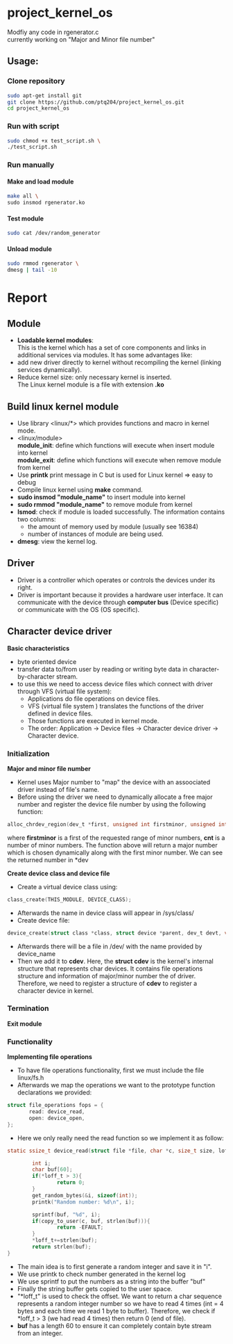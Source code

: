 # project_kernel_os
Modfiy any code in rgenerator.c  
currently working on "Major and Minor file number"  

## Usage:

### Clone repository
```sh
sudo apt-get install git
git clone https://github.com/ptq204/project_kernel_os.git
cd project_kernel_os
```

### Run with script
```sh
sudo chmod +x test_script.sh \
./test_script.sh
```

### Run manually

#### Make and load module
```sh
make all \
sudo insmod rgenerator.ko
```
#### Test module
```sh
sudo cat /dev/random_generator
```

#### Unload module
```sh 
sudo rmmod rgenerator \
dmesg | tail -10
```
  
# Report

## Module
- **Loadable kernel modules**:  
This is the kernel which has a set of core components and links in additional services via modules. It has some advantages like:
- add new driver directly to kernel without recompiling the kernel (linking services dynamically).  
- Reduce kernel size: only necessary kernel is inserted.  
The Linux kernel module is a file with extension **.ko**

## Build linux kernel module
- Use library <linux/*> which provides functions and macro in kernel mode.
- <linux/module>  
  **module_init**: define which functions will execute when insert module into kernel  
  **module_exit**: define which functions will execute when remove module from kernel
- Use **printk** print message in C but is used for Linux kernel => easy to debug
- Compile linux kernel using **make** command.
- **sudo insmod "module_name"** to insert module into kernel
- **sudo rmmod "module_name"** to remove module from kernel
- **lsmod**: check if module is loaded successfully. The information contains two columns:  
  - the amount of memory used by module (usually see 16384)
  - number of instances of module are being used.  
- **dmesg**: view the kernel log.
## Driver
- Driver is a controller which operates or controls the devices under its right.
- Driver is important because it provides a hardware user interface. It can communicate with the device through **computer bus** (Device specific) or communicate with the OS (OS specific).
## Character device driver
**Basic characteristics**
- byte oriented device
- transfer data to/from user by reading or writing byte data in character-by-character stream.
- to use this we need to access device files which connect with driver through VFS (virtual file system):
  - Applications do file operations on device files.
  - VFS (virtual file system ) translates the functions of the driver defined in device files.
  - Those functions are executed in kernel mode.
  - The order: Application -> Device files -> Character device driver -> Character device.  

### Initialization
**Major and minor file number**
- Kernel uses Major number to "map" the device with an assoociated driver instead of file's name.
- Before using the driver we need to dynamically allocate a free major number and register the device file number by using the following function:
```c
alloc_chrdev_region(dev_t *first, unsigned int firstminor, unsigned int cnt, char *name);
```
where **firstminor** is a first of the requested range of minor numbers, **cnt** is a number of minor numbers. The function above will return a major number which is chosen dynamically along with the first minor number. We can see the returned number in *dev

**Create device class and device file**
- Create a virtual device class using:
```c
class_create(THIS_MODULE, DEVICE_CLASS);
```
- Afterwards the name in device class will appear in /sys/class/
- Create device file:
```c
device_create(struct class *class, struct device *parent, dev_t devt, void *drvdata, const char *device_name);
```
- Afterwards there will be a file in /dev/ with the name provided by device_name
- Then we add it to **cdev**. Here, the **struct cdev** is the kernel's internal structure that represents char devices. It contains file operations structure and information of major/minor number the of driver. Therefore, we need to register a structure of **cdev** to register a character device in kernel.

### Termination
**Exit module**


### Functionality
**Implementing file operations**
- To have file operations functionality, first we must include the file linux/fs.h
- Afterwards we map the operations we want to the prototype function declarations we provided:
```c
struct file_operations fops = {
       read: device_read,
       open: device_open,
};
```
- Here we only really need the read function so we implement it as follow:
```c
static ssize_t device_read(struct file *file, char *c, size_t size, loff_t *loff_t){

        int i;
        char buf[60];
        if(*loff_t > 3){
                return 0;
        }
        get_random_bytes(&i, sizeof(int));
        printk("Random number: %d\n", i);

        sprintf(buf, "%d", i);
        if(copy_to_user(c, buf, strlen(buf))){
                return -EFAULT;
        }
        *loff_t+=strlen(buf);
        return strlen(buf);
}
```
- The main idea is to first generate a random integer and save it in "i".
- We use printk to check number generated in the kernel log
- We use sprintf to put the numbers as a string into the buffer "buf"
- Finally the string buffer gets copied to the user space.
- "*loff_t" is used to check the offset. We want to return a char sequence represents a random integer number so we have to read 4 times (int = 4 bytes and each time we read 1 byte to buffer). Therefore, we check if *loff_t > 3 (we had read 4 times) then return 0 (end of file).
- **buf** has a length 60 to ensure it can completely contain byte stream from an integer.
